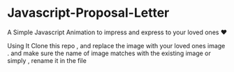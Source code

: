 # Javascript-Proposal-Letter
A Simple Javascript Animation to impress and express to your loved ones ❤️

Using It
Clone this repo , and replace the image with your loved ones image . and make sure the name of image matches with the existing image or simply , rename it in the file
